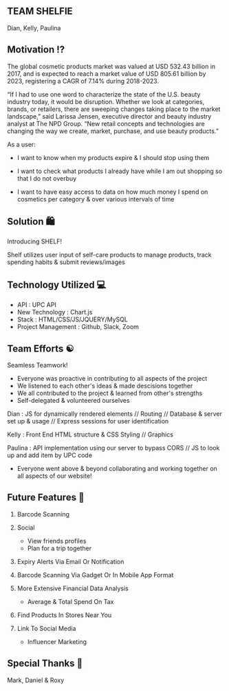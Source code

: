 ## TEAM SHELFIE

Dian, Kelly, Paulina

## Motivation ⁉️

The global cosmetic products market was valued at USD 532.43 billion in 2017, and is expected to reach a market value of USD 805.61 billion by 2023, registering a CAGR of 7.14% during 2018-2023. 

“If I had to use one word to characterize the state of the U.S. beauty industry today, it would be disruption. Whether we look at categories, brands, or retailers, there are sweeping changes taking place to the market landscape,” said Larissa Jensen, executive director and beauty industry analyst at The NPD Group. “New retail concepts and technologies are changing the way we create, market, purchase, and use beauty products.”

As a user:

* I want to know when my products expire & I should stop using them

* I want to check what products I already have while I am out shopping so that I do not overbuy

* I want to have easy access to data on how much money I spend on cosmetics per category & over various intervals of time

## Solution 🛍

Introducing SHELF!

Shelf utilizes user input of self-care products to manage products, track spending habits & submit reviews/images

## Technology Utilized 💻

* API : UPC API
* New Technology : Chart.js
* Stack : HTML/CSS/JS/JQUERY/MySQL
* Project Management : Github, Slack, Zoom

## Team Efforts ☯️

Seamless Teamwork!

* Everyone was proactive in contributing to all aspects of the project
* We listened to each other's ideas & made descisions together
* We all contributed to the project & learned from other's strengths
* Self-delegated & volunteered ourselves

Dian : JS for dynamically rendered elements // Routing // Database & server set up & usage // Express sessions for user identification

Kelly : Front End HTML structure & CSS Styling // Graphics

Paulina : API implementation using our server to bypass CORS // JS to look up and add item by UPC code

* Everyone went above & beyond collaborating and working together on all aspects of our website!

## Future Features 🔮

1. Barcode Scanning

2. Social
    * View friends profiles
    * Plan for a trip together

3. Expiry Alerts Via Email Or Notification

4. Barcode Scanning Via Gadget Or In Mobile App Format

5. More Extensive Financial Data Analysis
    * Average & Total Spend On Tax

6. Find Products In Stores Near You

7. Link To Social Media
    * Influencer Marketing

## Special Thanks 🙌

Mark, Daniel & Roxy

